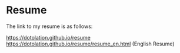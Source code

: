 # Resume

The link to my resume is as follows:

https://dotolation.github.io/resume  
https://dotolation.github.io/resume/resume_en.html (English Resume)
